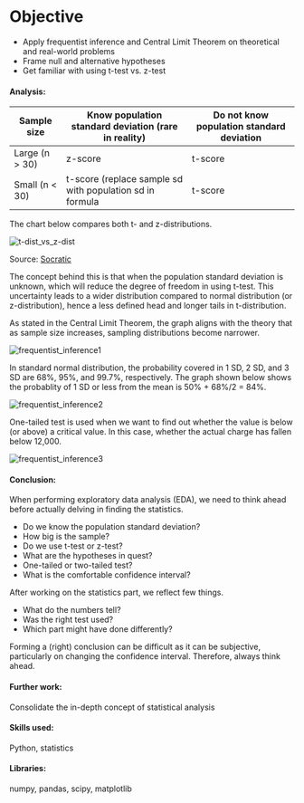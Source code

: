 # Objective
- Apply frequentist inference and Central Limit Theorem on theoretical and real-world problems
- Frame null and alternative hypotheses
- Get familiar with using t-test vs. z-test

#### Analysis:
Sample size | Know population standard deviation (rare in reality) | Do not know population standard deviation
----- | ---------------------------------- | ------------------------------------------
Large (n > 30) | z-score | t-score
Small (n < 30) | t-score (replace sample sd with population sd in formula | t-score

The chart below compares both t- and z-distributions.

![t-dist_vs_z-dist](https://user-images.githubusercontent.com/36130927/119764862-2e7d7f80-be80-11eb-8822-8b1040150de1.gif)

Source: [Socratic](https://socratic.org/questions/what-is-a-t-score)

The concept behind this is that when the population standard deviation is unknown, which will reduce the degree of freedom in using t-test. This uncertainty leads to a wider distribution compared to normal distribution (or z-distribution), hence a less defined head and longer tails in t-distribution.

As stated in the Central Limit Theorem, the graph aligns with the theory that as sample size increases, sampling distributions become narrower.

![frequentist_inference1](https://user-images.githubusercontent.com/36130927/119580024-a74fdf00-bd8d-11eb-855f-aef06b12ab2e.png)

In standard normal distribution, the probability covered in 1 SD, 2 SD, and 3 SD are 68%, 95%, and 99.7%, respectively.
The graph shown below shows the probablity of 1 SD or less from the mean is 50% + 68%/2 = 84%.

![frequentist_inference2](https://user-images.githubusercontent.com/36130927/119580061-b46cce00-bd8d-11eb-843f-2661d980793b.png)

One-tailed test is used when we want to find out whether the value is below (or above) a critical value.
In this case, whether the actual charge has fallen below 12,000.

![frequentist_inference3](https://user-images.githubusercontent.com/36130927/119579999-9a32f000-bd8d-11eb-9cd5-d7edebc5274e.png)


#### Conclusion:
When performing exploratory data analysis (EDA), we need to think ahead before actually delving in finding the statistics.
- Do we know the population standard deviation?
- How big is the sample?
- Do we use t-test or z-test?
- What are the hypotheses in quest?
- One-tailed or two-tailed test?
- What is the comfortable confidence interval?

After working on the statistics part, we reflect few things.
- What do the numbers tell?
- Was the right test used?
- Which part might have done differently?

Forming a (right) conclusion can be difficult as it can be subjective, particularly on changing the confidence interval. Therefore, always think ahead.


#### Further work:
Consolidate the in-depth concept of statistical analysis


#### Skills used:
Python, statistics


#### Libraries:
numpy, pandas, scipy, matplotlib


